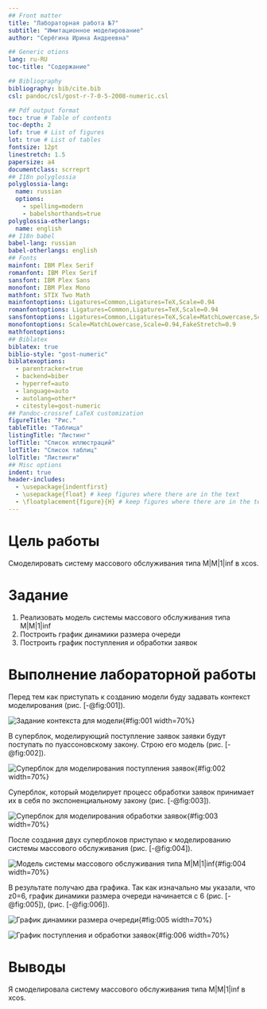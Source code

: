 ```yaml
---
## Front matter
title: "Лабораторная работа №7"
subtitle: "Имитационное моделирование"
author: "Серёгина Ирина Андреевна"

## Generic otions
lang: ru-RU
toc-title: "Содержание"

## Bibliography
bibliography: bib/cite.bib
csl: pandoc/csl/gost-r-7-0-5-2008-numeric.csl

## Pdf output format
toc: true # Table of contents
toc-depth: 2
lof: true # List of figures
lot: true # List of tables
fontsize: 12pt
linestretch: 1.5
papersize: a4
documentclass: scrreprt
## I18n polyglossia
polyglossia-lang:
  name: russian
  options:
	- spelling=modern
	- babelshorthands=true
polyglossia-otherlangs:
  name: english
## I18n babel
babel-lang: russian
babel-otherlangs: english
## Fonts
mainfont: IBM Plex Serif
romanfont: IBM Plex Serif
sansfont: IBM Plex Sans
monofont: IBM Plex Mono
mathfont: STIX Two Math
mainfontoptions: Ligatures=Common,Ligatures=TeX,Scale=0.94
romanfontoptions: Ligatures=Common,Ligatures=TeX,Scale=0.94
sansfontoptions: Ligatures=Common,Ligatures=TeX,Scale=MatchLowercase,Scale=0.94
monofontoptions: Scale=MatchLowercase,Scale=0.94,FakeStretch=0.9
mathfontoptions:
## Biblatex
biblatex: true
biblio-style: "gost-numeric"
biblatexoptions:
  - parentracker=true
  - backend=biber
  - hyperref=auto
  - language=auto
  - autolang=other*
  - citestyle=gost-numeric
## Pandoc-crossref LaTeX customization
figureTitle: "Рис."
tableTitle: "Таблица"
listingTitle: "Листинг"
lofTitle: "Список иллюстраций"
lotTitle: "Список таблиц"
lolTitle: "Листинги"
## Misc options
indent: true
header-includes:
  - \usepackage{indentfirst}
  - \usepackage{float} # keep figures where there are in the text
  - \floatplacement{figure}{H} # keep figures where there are in the text
---
```


# Цель работы

Смоделировать систему массового обслуживания типа M|M|1|inf в xcos.

# Задание

1. Реализовать модель системы массового обслуживания типа M|M|1|inf
2. Построить график динамики размера очереди 
3. Построить график поступления и обработки заявок

# Выполнение лабораторной работы

Перед тем как приступать к созданию модели буду задавать контекст моделирования (рис. [-@fig:001]).

![Задание контекста для модели](image/1.png){#fig:001 width=70%}

В суперблок, моделирующий поступление заявок заявки будут поступать по пуассоновскому закону. Строю его модель (рис. [-@fig:002]).

![Суперблок для моделирования поступления заявок](image/2.png){#fig:002 width=70%}

Суперблок, который моделирует процесс обработки заявок принимает их в себя по экспоненциальному закону (рис. [-@fig:003]).

![Суперблок для моделирования обработки заявок](image/3.png){#fig:003 width=70%}

После создания двух суперблоков приступаю к моделированию системы массового обслуживания (рис. [-@fig:004]).

![Модель системы массового обслуживания типа M|M|1|inf](image/4.png){#fig:004 width=70%}

В результате получаю два графика. Так как изначально мы указали, что z0=6, график динамики размера очереди начинается с 6 (рис. [-@fig:005]), (рис. [-@fig:006]).

![График динамики размера очереди](image/5.png){#fig:005 width=70%}

![График поступления и обработки заявок](image/6.png){#fig:006 width=70%}

# Выводы

Я смоделировала систему массового обслуживания типа M|M|1|inf в xcos.


